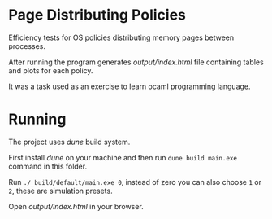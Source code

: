 # Page Distributing Policies

Efficiency tests for OS policies distributing memory pages between processes. 

After running the program generates *output/index.html* file containing tables and plots for each policy.

It was a task used as an exercise to learn ocaml programming language.

# Running
The project uses *dune* build system.

First install *dune* on your machine and then run `dune build main.exe` command in this folder.

Run `./_build/default/main.exe 0`, instead of zero you can also choose `1` or `2`, these are simulation presets.

Open *output/index.html* in your browser.